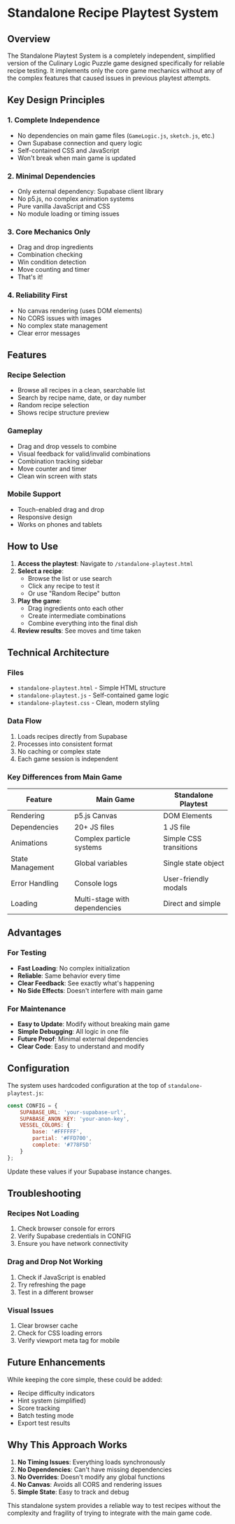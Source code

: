 # Standalone Recipe Playtest System

## Overview

The Standalone Playtest System is a completely independent, simplified version of the Culinary Logic Puzzle game designed specifically for reliable recipe testing. It implements only the core game mechanics without any of the complex features that caused issues in previous playtest attempts.

## Key Design Principles

### 1. **Complete Independence**
- No dependencies on main game files (`GameLogic.js`, `sketch.js`, etc.)
- Own Supabase connection and query logic
- Self-contained CSS and JavaScript
- Won't break when main game is updated

### 2. **Minimal Dependencies**
- Only external dependency: Supabase client library
- No p5.js, no complex animation systems
- Pure vanilla JavaScript and CSS
- No module loading or timing issues

### 3. **Core Mechanics Only**
- Drag and drop ingredients
- Combination checking
- Win condition detection
- Move counting and timer
- That's it!

### 4. **Reliability First**
- No canvas rendering (uses DOM elements)
- No CORS issues with images
- No complex state management
- Clear error messages

## Features

### Recipe Selection
- Browse all recipes in a clean, searchable list
- Search by recipe name, date, or day number
- Random recipe selection
- Shows recipe structure preview

### Gameplay
- Drag and drop vessels to combine
- Visual feedback for valid/invalid combinations
- Combination tracking sidebar
- Move counter and timer
- Clean win screen with stats

### Mobile Support
- Touch-enabled drag and drop
- Responsive design
- Works on phones and tablets

## How to Use

1. **Access the playtest**: Navigate to `/standalone-playtest.html`
2. **Select a recipe**: 
   - Browse the list or use search
   - Click any recipe to test it
   - Or use "Random Recipe" button
3. **Play the game**:
   - Drag ingredients onto each other
   - Create intermediate combinations
   - Combine everything into the final dish
4. **Review results**: See moves and time taken

## Technical Architecture

### Files
- `standalone-playtest.html` - Simple HTML structure
- `standalone-playtest.js` - Self-contained game logic
- `standalone-playtest.css` - Clean, modern styling

### Data Flow
1. Loads recipes directly from Supabase
2. Processes into consistent format
3. No caching or complex state
4. Each game session is independent

### Key Differences from Main Game

| Feature | Main Game | Standalone Playtest |
|---------|-----------|-------------------|
| Rendering | p5.js Canvas | DOM Elements |
| Dependencies | 20+ JS files | 1 JS file |
| Animations | Complex particle systems | Simple CSS transitions |
| State Management | Global variables | Single state object |
| Error Handling | Console logs | User-friendly modals |
| Loading | Multi-stage with dependencies | Direct and simple |

## Advantages

### For Testing
- **Fast Loading**: No complex initialization
- **Reliable**: Same behavior every time
- **Clear Feedback**: See exactly what's happening
- **No Side Effects**: Doesn't interfere with main game

### For Maintenance
- **Easy to Update**: Modify without breaking main game
- **Simple Debugging**: All logic in one file
- **Future Proof**: Minimal external dependencies
- **Clear Code**: Easy to understand and modify

## Configuration

The system uses hardcoded configuration at the top of `standalone-playtest.js`:

```javascript
const CONFIG = {
    SUPABASE_URL: 'your-supabase-url',
    SUPABASE_ANON_KEY: 'your-anon-key',
    VESSEL_COLORS: {
        base: '#FFFFFF',
        partial: '#FFD700',
        complete: '#778F5D'
    }
};
```

Update these values if your Supabase instance changes.

## Troubleshooting

### Recipes Not Loading
1. Check browser console for errors
2. Verify Supabase credentials in CONFIG
3. Ensure you have network connectivity

### Drag and Drop Not Working
1. Check if JavaScript is enabled
2. Try refreshing the page
3. Test in a different browser

### Visual Issues
1. Clear browser cache
2. Check for CSS loading errors
3. Verify viewport meta tag for mobile

## Future Enhancements

While keeping the core simple, these could be added:
- Recipe difficulty indicators
- Hint system (simplified)
- Score tracking
- Batch testing mode
- Export test results

## Why This Approach Works

1. **No Timing Issues**: Everything loads synchronously
2. **No Dependencies**: Can't have missing dependencies
3. **No Overrides**: Doesn't modify any global functions
4. **No Canvas**: Avoids all CORS and rendering issues
5. **Simple State**: Easy to track and debug

This standalone system provides a reliable way to test recipes without the complexity and fragility of trying to integrate with the main game code.